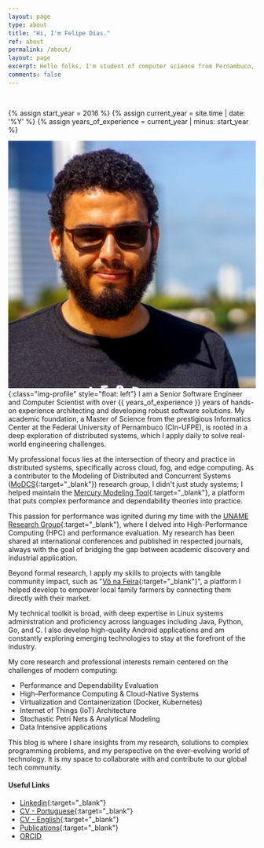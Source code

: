 ```yaml
---
layout: page
type: about
title: "Hi, I'm Felipe Dias."
ref: about
permalink: /about/
layout: page
excerpt: Hello folks, I'm student of computer science from Pernambuco, Brazil. This blog is for documentation about my research journey, programming and related.
comments: false
---
```

<br/>
<!-- <div class="img-profile"> -->



{% assign start_year = 2016 %}
{% assign current_year = site.time | date: '%Y' %}
{% assign years_of_experience = current_year | minus: start_year %}

<!-- </div> -->
![Avatar](/assets/images/avatar.jpg){:class="img-profile" style="float: left"}
I am a Senior Software Engineer and Computer Scientist with over {{ years_of_experience }} years of hands-on experience architecting and developing robust software solutions. My academic foundation, a Master of Science from the prestigious Informatics Center at the Federal University of Pernambuco (CIn-UFPE), is rooted in a deep exploration of distributed systems, which I apply daily to solve real-world engineering challenges.

My professional focus lies at the intersection of theory and practice in distributed systems, specifically across cloud, fog, and edge computing. As a contributor to the Modeling of Distributed and Concurrent Systems ([MoDCS](https://www.modcs.org/){:target="_blank"}) research group, I didn't just study systems; I helped maintain the [Mercury Modeling Tool](https://www.modcs.org/?page_id=2392){:target="_blank"}, a platform that puts complex performance and dependability theories into practice.

This passion for performance was ignited during my time with the [UNAME Research Group](http://dgp.cnpq.br/dgp/espelhogrupo/716273){:target="_blank"}, where I delved into High-Performance Computing (HPC) and performance evaluation. My research has been shared at international conferences and published in respected journals, always with the goal of bridging the gap between academic discovery and industrial application.

Beyond formal research, I apply my skills to projects with tangible community impact, such as "[Vô na Feira](http://lmts.uag.ufrpe.br/content/v%C3%B4-na-feira){:target="_blank"}", a platform I helped develop to empower local family farmers by connecting them directly with their market.

My technical toolkit is broad, with deep expertise in Linux systems administration and proficiency across languages including Java, Python, Go, and C. I also develop high-quality Android applications and am constantly exploring emerging technologies to stay at the forefront of the industry.

My core research and professional interests remain centered on the challenges of modern computing:

- Performance and Dependability Evaluation
- High-Performance Computing & Cloud-Native Systems
- Virtualization and Containerization (Docker, Kubernetes)
- Internet of Things (IoT) Architecture
- Stochastic Petri Nets & Analytical Modeling
- Data Intensive applications

This blog is where I share insights from my research, solutions to complex programming problems, and my perspective on the ever-evolving world of technology. It is my space to collaborate with and contribute to our global tech community.

#### Useful Links
- [Linkedin](https://www.linkedin.com/in/fdoliv/){:target="_blank"}
- [CV - Portuguese](http://lattes.cnpq.br/5171703682108065){:target="_blank"}
- [CV - English](http://buscatextual.cnpq.br/buscatextual/visualizacv.do?id=K4338903Z2&idiomaExibicao=2){:target="_blank"}
- [Publications](https://scholar.google.com/citations?user=HQJPq-8AAAAJ&hl=en){:target="_blank"}
- [ORCID](https://orcid.org/0000-0002-0282-6717)

      
